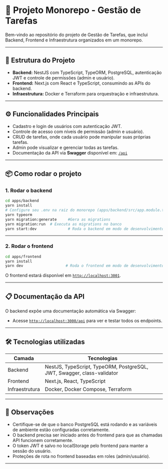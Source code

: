 
# 🚀 Projeto Monorepo - Gestão de Tarefas

Bem-vindo ao repositório do projeto de Gestão de Tarefas, que inclui Backend, Frontend e Infraestrutura organizados em um monorepo.

---

## 🧱 Estrutura do Projeto

- **Backend:** NestJS com TypeScript, TypeORM, PostgreSQL, autenticação JWT e controle de permissões (admin e usuário).
- **Frontend:** Next.js com React e TypeScript, consumindo as APIs do backend.
- **Infraestrutura:** Docker e Terraform para orquestração e infraestrutura.

---

## ⚙️ Funcionalidades Principais

- Cadastro e login de usuários com autenticação JWT.
- Controle de acesso com níveis de permissão (admin e usuário).
- CRUD de tarefas, onde cada usuário pode manipular suas próprias tarefas.
- Admin pode visualizar e gerenciar todas as tarefas.
- Documentação da API via **Swagger** disponível em: [`/api`](http://localhost:3000/api)

---

## 📦 Como rodar o projeto

### 1. Rodar o backend

```bash
cd apps/backend
yarn install
# Configure seu .env na raiz do monorepo (apps/backend/src/app.module.ts lê do ../../../.env) tem um exemplo .env.example
yarn typeorm
yarn migration:generate     #Gera as migrations
yarn migration:run  # Executa as migrations no banco
yarn start:dev              # Roda o backend em modo de desenvolvimento
```

---

### 2. Rodar o frontend

```bash
cd apps/frontend
yarn install
yarn dev                   # Roda o frontend em modo de desenvolvimento
```

O frontend estará disponível em [`http://localhost:3001`](http://localhost:3001).

---

## 📋 Documentação da API

O backend expõe uma documentação automática via Swagger:

- Acesse [`http://localhost:3000/api`](http://localhost:3000/api) para ver e testar todos os endpoints.

---

## 🛠 Tecnologias utilizadas

| Camada        | Tecnologias                      |
|---------------|---------------------------------|
| Backend       | NestJS, TypeScript, TypeORM, PostgreSQL, JWT, Swagger, class-validator |
| Frontend      | Next.js, React, TypeScript       |
| Infraestrutura| Docker, Docker Compose, Terraform|

---

## 🚧 Observações

- Certifique-se de que o banco PostgreSQL está rodando e as variáveis de ambiente estão configuradas corretamente.
- O backend precisa ser iniciado antes do frontend para que as chamadas API funcionem corretamente.
- O token JWT é salvo no localStorage pelo frontend para manter a sessão do usuário.
- Proteções de rota no frontend baseadas em roles (admin/usuário).

---
